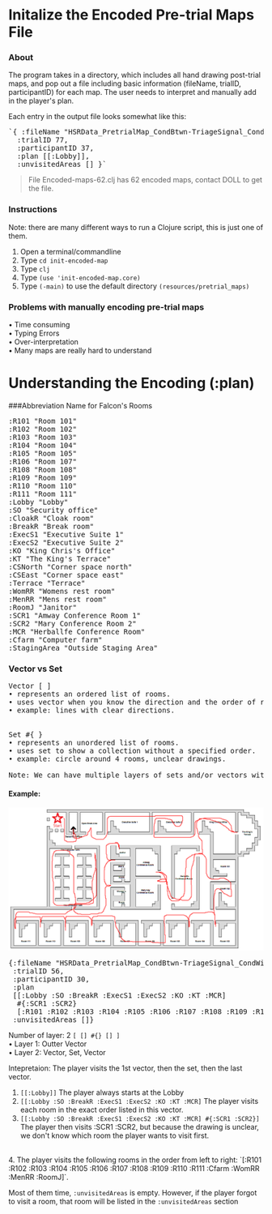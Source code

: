 # Initalize the Encoded Pre-trial Maps File

### About
The program takes in a directory, which includes all hand drawing post-trial maps, and pop out a file including basic information (fileName, trialID, participantID) for each map. The user needs to interpret and manually add in the player's plan. 


Each entry in the output file looks somewhat like this:
<pre>
`{ :fileName "HSRData_PretrialMap_CondBtwn-TriageSignal_CondWin-FalconMed-StaticMap_Trial-77_Team-na_Member-37_Vers-1.png," 
  :trialID 77,
  :participantID 37,
  :plan [[:Lobby]],
  :unvisitedAreas [] }`
</pre>
> File Encoded-maps-62.clj has 62 encoded maps, contact DOLL to get the file.

### Instructions
Note: there are many different ways to run a Clojure script, this is just one of them.

1. Open a terminal/commandline
2. Type `cd init-encoded-map`
3. Type `clj`
4. Type `(use 'init-encoded-map.core)`
5. Type `(-main)` to use the default directory `(resources/pretrial_maps)`

### Problems with manually encoding pre-trial maps
• Time consuming </br>
• Typing Errors </br>
• Over-interpretation </br>
• Many maps are really hard to understand </br>


# Understanding the Encoding (:plan)
###Abbreviation Name for Falcon's Rooms
<pre>
:R101 "Room 101"
:R102 "Room 102"
:R103 "Room 103"
:R104 "Room 104"
:R105 "Room 105"
:R106 "Room 107"
:R108 "Room 108"
:R109 "Room 109"
:R110 "Room 110"
:R111 "Room 111"
:Lobby "Lobby"
:SO "Security office"
:CloakR "Cloak room"
:BreakR "Break room"
:ExecS1 "Executive Suite 1"
:ExecS2 "Executive Suite 2"
:KO "King Chris's Office"
:KT "The King's Terrace"
:CSNorth "Corner space north" 
:CSEast "Corner space east"
:Terrace "Terrace"
:WomRR "Womens rest room"
:MenRR "Mens rest room"
:RoomJ "Janitor"
:SCR1 "Amway Conference Room 1"
:SCR2 "Mary Conference Room 2"
:MCR "Herballfe Conference Room"
:Cfarm "Computer farm"
:StagingArea "Outside Staging Area"
</pre>

### Vector vs Set
<pre>
Vector [ ]
• represents an ordered list of rooms.
• uses vector when you know the direction and the order of rooms the player wants to visit.
• example: lines with clear directions.


Set #{ } 
• represents an unordered list of rooms.
• uses set to show a collection without a specified order.
• example: circle around 4 rooms, unclear drawings.

Note: We can have multiple layers of sets and/or vectors within the same plan.
</pre>


#### Example:
![](./resources/pretrial_maps/HSRData_PretrialMap_CondBtwn-TriageSignal_CondWin-FalconHard-DynamicMap_Trial-56_Team-na_Member-30_Vers-1.png)

<pre>
{:fileName "HSRData_PretrialMap_CondBtwn-TriageSignal_CondWin-FalconHard-DynamicMap_Trial-56_Team-na_Member-30_Vers-1.png", 
 :trialID 56, 
 :participantID 30, 
 :plan 
 [[:Lobby :SO :BreakR :ExecS1 :ExecS2 :KO :KT :MCR]
  #{:SCR1 :SCR2}
  [:R101 :R102 :R103 :R104 :R105 :R106 :R107 :R108 :R109 :R110 :R111 :Cfarm :WomRR :MenRR :RoomJ]], 
 :unvisitedAreas []} 
</pre> 

Number of layer: 2 `[ [] #{} [] ]` </br>
• Layer 1: Outter Vector </br>
• Layer 2: Vector, Set, Vector </br>

Intepretaion: The player visits the 1st vector, then the set, then the last vector. 

1. `[[:Lobby]]` The player always starts at the Lobby
2. `[[:Lobby :SO :BreakR :ExecS1 :ExecS2 :KO :KT :MCR]` The player visits each room in the exact order listed in this vector. 
3. `[[:Lobby :SO :BreakR :ExecS1 :ExecS2 :KO :KT :MCR] #{:SCR1 :SCR2}]` The player then visits :SCR1 :SCR2, but because the drawing is unclear, we don't know which room the player wants to visit first. 
</br>
4. The player visits the following rooms in the order from left to right: `[:R101 :R102 :R103 :R104 :R105 :R106 :R107 :R108 :R109 :R110 :R111 :Cfarm :WomRR :MenRR :RoomJ]`.

Most of them time, `:unvisitedAreas` is empty. However, if the player forgot to visit a room, that room will be listed in the `:unvisitedAreas` section




